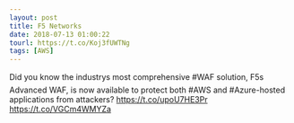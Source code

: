 ```yaml
---
layout: post
title: F5 Networks
date: 2018-07-13 01:00:22
tourl: https://t.co/Koj3fUWTNg
tags: [AWS]
---
```

Did you know the industrys most comprehensive #WAF solution, F5s Advanced WAF, is now available to protect both #AWS and #Azure-hosted applications from attackers? https://t.co/upoU7HE3Pr https://t.co/VGCm4WMYZa